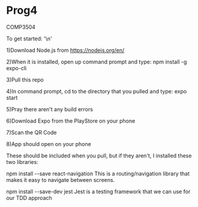 # Prog4

COMP3504

To get started: '\n'

1)Download Node.js from https://nodejs.org/en/

2)When it is installed, open up command prompt and type: npm install -g expo-cli

3)Pull this repo

4)In command prompt, cd to the directory that you pulled and type: expo start

5)Pray there aren't any build errors

6)Download Expo from the PlayStore on your phone

7)Scan the QR Code

8)App should open on your phone

These should be included when you pull, but if they aren't, I installed these two libraries:

npm install --save react-navigation This is a routing/navigation library that makes it easy to navigate between screens.

npm install --save-dev jest Jest is a testing framework that we can use for our TDD approach
